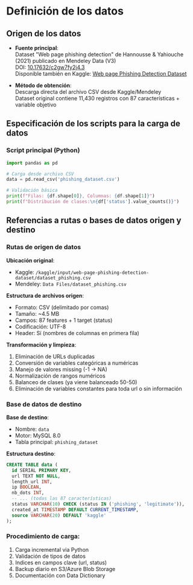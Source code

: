 # Definición de los datos

## Origen de los datos

- **Fuente principal**:  
  Dataset "Web page phishing detection" de Hannousse & Yahiouche (2021) publicado en Mendeley Data (V3)  
  DOI: [10.17632/c2gw7fy2j4.3](https://data.mendeley.com/datasets/c2gw7fy2j4/3)  
  Disponible también en Kaggle: [Web page Phishing Detection Dataset](https://www.kaggle.com/datasets/shashwatwork/web-page-phishing-detection-dataset)

- **Método de obtención**:  
  Descarga directa del archivo CSV desde Kaggle/Mendeley  
  Dataset original contiene 11,430 registros con 87 características + variable objetivo

## Especificación de los scripts para la carga de datos

### Script principal (Python)
```python
import pandas as pd

# Carga desde archivo CSV
data = pd.read_csv('phishing_dataset.csv')

# Validación básica
print(f"Filas: {df.shape[0]}, Columnas: {df.shape[1]}")
print(f"Distribución de clases:\n{df['status'].value_counts()}")
```

## Referencias a rutas o bases de datos origen y destino

### Rutas de origen de datos

**Ubicación original**:
- Kaggle: `/kaggle/input/web-page-phishing-detection-dataset/dataset_phishing.csv`
- Mendeley: `Data Files/dataset_phishing.csv`

**Estructura de archivos origen**:
- Formato: CSV (delimitado por comas)
- Tamaño: ~4.5 MB
- Campos: 87 features + 1 target (status)
- Codificación: UTF-8
- Header: Sí (nombres de columnas en primera fila)

**Transformación y limpieza**:
1. Eliminación de URLs duplicadas
2. Conversión de variables categóricas a numéricas
3. Manejo de valores missing (-1 → NA)
4. Normalización de rangos numéricos
5. Balanceo de clases (ya viene balanceado 50-50)
6. Eliminación de variables constantes para toda url o sin información

### Base de datos de destino

**Base de destino**:
- Nombre: `data`
- Motor: MySQL 8.0
- Tabla principal: `phishing_dataset`

**Estructura destino**:
```sql
CREATE TABLE data (
  id SERIAL PRIMARY KEY,
  url TEXT NOT NULL,
  length_url INT,
  ip BOOLEAN,
  nb_dots INT,
  -- ... (todas las 87 características)
  status VARCHAR(10) CHECK (status IN ('phishing', 'legitimate')),
  created_at TIMESTAMP DEFAULT CURRENT_TIMESTAMP,
  source VARCHAR(20) DEFAULT 'kaggle'
);
```

### Procedimiento de carga:

1) Carga incremental via Python
2) Validación de tipos de datos
3) Indices en campos clave (url, status)
4) Backup diario en S3/Azure Blob Storage
5) Documentación con Data Dictionary
